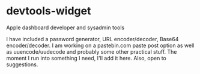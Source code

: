 devtools-widget
===============

Apple dashboard developer and sysadmin tools

I have included a password generator, URL encoder/decoder, Base64 encoder/decoder.
I am working on a pastebin.com paste post option as well as uuencode/uudecode and probably some other practical stuff. The moment I run into something I need, I'll add it here.
Also, open to suggestions.  
